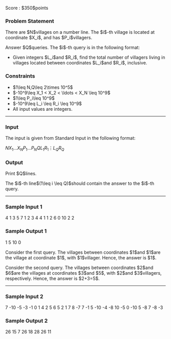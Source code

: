
<div>

<span>

<span>

<p>
Score : $350$points
</p>

<div>

<section>

### **Problem Statement**

<p>
There are $N$villages on a number line. The $i$-th village is located at coordinate $X_i$, and has $P_i$villagers.
</p>

<p>
Answer $Q$queries. The $i$-th query is in the following format:
</p>

<ul>

<li>
Given integers $L_i$and $R_i$, find the total number of villagers living in villages located between coordinates $L_i$and $R_i$, inclusive.
</li>

</ul>

</section>

</div>

<div>

<section>

### **Constraints**

<ul>

<li>
$1\leq N,Q\leq 2\times 10^5$
</li>

<li>
$-10^9\leq X_1 < X_2 < \ldots < X_N \leq 10^9$
</li>

<li>
$1\leq P_i\leq 10^9$
</li>

<li>
$-10^9\leq L_i \leq R_i \leq 10^9$
</li>

<li>
All input values are integers.
</li>

</ul>

</section>

</div>

---

<div>

<div>

<section>

### **Input**

<p>
The input is given from Standard Input in the following format:
</p>

<div>

$N$$X_1$$\ldots$$X_N$$P_1$$\ldots$$P_N$$Q$$L_1$$R_1$$\vdots$$L_Q$$R_Q$
</div>

</section>

</div>

<div>

<section>

### **Output**

<p>
Print $Q$lines.
</p>

<p>
The $i$-th line$(1\leq i \leq Q)$should contain the answer to the $i$-th query.
</p>

</section>

</div>

</div>

---

<div>

<section>

### **Sample Input 1**

<div>

4
1 3 5 7
1 2 3 4
4
1 1
2 6
0 10
2 2

</div>

</section>

</div>

<div>

<section>

### **Sample Output 1**

<div>

1
5
10
0

</div>

<p>
Consider the first query. The villages between coordinates $1$and $1$are the village at coordinate $1$, with $1$villager. Hence, the answer is $1$.
</p>

<p>
Consider the second query. The villages between coordinates $2$and $6$are the villages at coordinates $3$and $5$, with $2$and $3$villagers, respectively. Hence, the answer is $2+3=5$.
</p>

</section>

</div>

---

<div>

<section>

### **Sample Input 2**

<div>

7
-10 -5 -3 -1 0 1 4
2 5 6 5 2 1 7
8
-7 7
-1 5
-10 -4
-8 10
-5 0
-10 5
-8 7
-8 -3

</div>

</section>

</div>

<div>

<section>

### **Sample Output 2**

<div>

26
15
7
26
18
28
26
11

</div>

</section>

</div>

</span>

</span>

</div>
